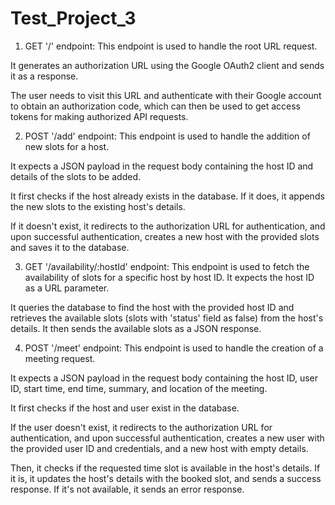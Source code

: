 # Test_Project_3

   1. GET '/' endpoint: This endpoint is used to handle the root URL request. 
   
   It generates an authorization URL using the Google OAuth2 client and sends it as a response. 
   
   The user needs to visit this URL and authenticate with their Google account to obtain an authorization code, which can then be used to get access tokens for making authorized API requests.

   2. POST '/add' endpoint: This endpoint is used to handle the addition of new slots for a host. 
   
   It expects a JSON payload in the request body containing the host ID and details of the slots to be added. 
   
   It first checks if the host already exists in the database. If it does, it appends the new slots to the existing host's details. 
   
   If it doesn't exist, it redirects to the authorization URL for authentication, and upon successful authentication, creates a new host with the provided slots and saves it to the database.

   3. GET '/availability/:hostId' endpoint: This endpoint is used to fetch the availability of slots for a specific host by host ID. It expects the host ID as a URL parameter. 
   
   It queries the database to find the host with the provided host ID and retrieves the available slots (slots with 'status' field as false) from the host's details. It then sends the available slots as a JSON response.

   4. POST '/meet' endpoint: This endpoint is used to handle the creation of a meeting request. 
   
   It expects a JSON payload in the request body containing the host ID, user ID, start time, end time, summary, and location of the meeting. 
   
   It first checks if the host and user exist in the database. 
   
   If the user doesn't exist, it redirects to the authorization URL for authentication, and upon successful authentication, creates a new user with the provided user ID and credentials, and a new host with empty details. 
   
   Then, it checks if the requested time slot is available in the host's details. If it is, it updates the host's details with the booked slot, and sends a success response. If it's not available, it sends an error response.
   
